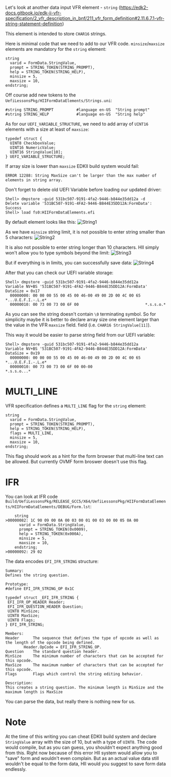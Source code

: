 Let's look at another data input VFR element - `string` (https://edk2-docs.gitbook.io/edk-ii-vfr-specification/2_vfr_description_in_bnf/211_vfr_form_definition#2.11.6.7.1-vfr-string-statement-definition)

This element is intended to store `CHAR16` strings.

Here is minimal code that we need to add to our VFR code. `minsize`/`maxsize` elements are mandatory for the `string` element:
```
string
  varid = FormData.StringValue,
  prompt = STRING_TOKEN(STRING_PROMPT),
  help = STRING_TOKEN(STRING_HELP),
  minsize = 5,
  maxsize = 10,
endstring;
```

Off course add new tokens to the `UefiLessonsPkg/HIIFormDataElements/Strings.uni`:
```
#string STRING_PROMPT          #language en-US  "String prompt"
#string STRING_HELP            #language en-US  "String help"
```

As for our `UEFI_VARIABLE_STRUCTURE`, we need to add array of `UINT16` elements with a size at least of `maxsize`:
```
typedef struct {
  UINT8 CheckboxValue;
  UINT16 NumericValue;
  UINT16 StringValue[10];
} UEFI_VARIABLE_STRUCTURE;
```

If array size is lower than `maxsize` EDKII build system would fail:
```
ERROR 12288: String MaxSize can't be larger than the max number of elements in string array.
```

Don't forget to delete old UEFI Variable before loading our updated driver:
```
Shell> dmpstore -guid 531bc507-9191-4fa2-9446-b844e35dd12a -d
Delete variable '531BC507-9191-4FA2-9446-B844E35DD12A:FormData': Success
Shell> load fs0:HIIFormDataElements.efi
```

By default element looks like this:
![String1](String1.png?raw=true "String1")

As we have `minsize` string limit, it is not possible to enter string smaller than 5 characters:
![String2](String2.png?raw=true "String2")

It is also not possible to enter string longer than 10 characters. HII simply won't allow you to type symbols beyond the limit:
![String3](String3.png?raw=true "String3")

But if everything is in limits, you can successfully save data:
![String4](String4.png?raw=true "String4")

After that you can check our UEFI variable storage:
```
Shell> dmpstore -guid 531bc507-9191-4fa2-9446-b844e35dd12a
Variable NV+BS '531BC507-9191-4FA2-9446-B844E35DD12A:FormData' DataSize = 0x17
  00000000: 00 00 00 55 00 45 00 46-00 49 00 2D 00 4C 00 65  *...U.E.F.I.-.L.e*
  00000010: 00 73 00 73 00 6F 00                             *.s.s.o.*
```

As you can see the string doesn't contain `\0` terminating symbol. So for simplicity maybe it is better to declare array size one element larger than the value in the VFR `maxsize` field.
 field (i.e. `CHAR16 StringValue[11]`).

This way it would be easier to parse string field from our UEFI variable:
```
Shell> dmpstore -guid 531bc507-9191-4fa2-9446-b844e35dd12a
Variable NV+BS '531BC507-9191-4FA2-9446-B844E35DD12A:FormData' DataSize = 0x19
  00000000: 00 00 00 55 00 45 00 46-00 49 00 2D 00 4C 00 65  *...U.E.F.I.-.L.e*
  00000010: 00 73 00 73 00 6F 00 00-00                       *.s.s.o...*
```

# MULTI_LINE

VFR specification defines a `MULTI_LINE` flag for the `string` element:
```
string
  varid = FormData.StringValue,
  prompt = STRING_TOKEN(STRING_PROMPT),
  help = STRING_TOKEN(STRING_HELP),
  flags = MULTI_LINE,
  minsize = 5,
  maxsize = 10,
endstring;
```

This flag should work as a hint for the form browser that multi-line text can be allowed. But currently OVMF form broswer doesn't use this flag.

# IFR

You can look at IFR code `Build/UefiLessonsPkg/RELEASE_GCC5/X64/UefiLessonsPkg/HIIFormDataElements/HIIFormDataElements/DEBUG/Form.lst`:
```
    string
>00000082: 1C 90 09 00 0A 00 03 00 01 00 03 00 00 05 0A 00
      varid = FormData.StringValue,
      prompt = STRING_TOKEN(0x0009),
      help = STRING_TOKEN(0x000A),
      minsize = 5,
      maxsize = 10,
    endstring;
>00000092: 29 02
```

The data encodes `EFI_IFR_STRING` structure:
```
Summary:
Defines the string question.

Prototype:
#define EFI_IFR_STRING_OP 0x1C

typedef struct _EFI_IFR_STRING {
 EFI_IFR_OP_HEADER Header;
 EFI_IFR_QUESTION_HEADER Question;
 UINT8 MinSize;
 UINT8 MaxSize;
 UINT8 Flags;
} EFI_IFR_STRING;

Members:
Header 		The sequence that defines the type of opcode as well as the length of the opcode being defined.
		Header.OpCode = EFI_IFR_STRING_OP.
Question 	The standard question header.
MinSize 	The minimum number of characters that can be accepted for this opcode.
MaxSize 	The maximum number of characters that can be accepted for this opcode.
Flags 		Flags which control the string editing behavior.

Description:
This creates a string question. The minimum length is MinSize and the maximum length is MaxSize
```

You can parse the data, but really there is nothing new for us.

# Note

At the time of this writing you can cheat EDKII build system and declare `StringValue` array with the size of 10, but with a type of `UINT8`. The code would compile, but as you can guess, you shouldn't expect anything good from this. Right now because of this error HII system would allow you to "save" form and wouldn't even complain. But as an actual value data still wouldn't be equal to the form data, HII would you suggest to save form data endlessly.
